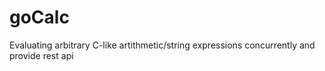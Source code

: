 # goCalc 

Evaluating arbitrary C-like artithmetic/string expressions concurrently and provide rest api



